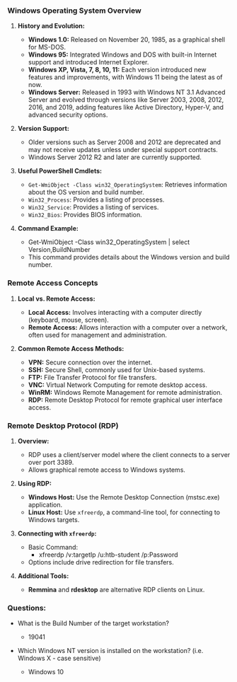 ### Windows Operating System Overview
1. **History and Evolution:**
    - **Windows 1.0:** Released on November 20, 1985, as a graphical shell for MS-DOS.
    - **Windows 95:** Integrated Windows and DOS with built-in Internet support and introduced Internet Explorer.
    - **Windows XP, Vista, 7, 8, 10, 11:** Each version introduced new features and improvements, with Windows 11 being the latest as of now.
    - **Windows Server:** Released in 1993 with Windows NT 3.1 Advanced Server and evolved through versions like Server 2003, 2008, 2012, 2016, and 2019, adding features like Active Directory, Hyper-V, and advanced security options.

1. **Version Support:**
    - Older versions such as Server 2008 and 2012 are deprecated and may not receive updates unless under special support contracts.
    - Windows Server 2012 R2 and later are currently supported.

1. **Useful PowerShell Cmdlets:**
    - `Get-WmiObject -Class win32_OperatingSystem`: Retrieves information about the OS version and build number.
    - `Win32_Process`: Provides a listing of processes.
    - `Win32_Service`: Provides a listing of services.
    - `Win32_Bios`: Provides BIOS information.

1. **Command Example:**
	- Get-WmiObject -Class win32_OperatingSystem | select Version,BuildNumber
	- This command provides details about the Windows version and build number.

### Remote Access Concepts
1. **Local vs. Remote Access:**
    - **Local Access:** Involves interacting with a computer directly (keyboard, mouse, screen).
    - **Remote Access:** Allows interaction with a computer over a network, often used for management and administration.

1. **Common Remote Access Methods:**
    - **VPN:** Secure connection over the internet.
    - **SSH:** Secure Shell, commonly used for Unix-based systems.
    - **FTP:** File Transfer Protocol for file transfers.
    - **VNC:** Virtual Network Computing for remote desktop access.
    - **WinRM:** Windows Remote Management for remote administration.
    - **RDP:** Remote Desktop Protocol for remote graphical user interface access.

### Remote Desktop Protocol (RDP)
1. **Overview:**
    - RDP uses a client/server model where the client connects to a server over port 3389.
    - Allows graphical remote access to Windows systems.

1. **Using RDP:**
    - **Windows Host:** Use the Remote Desktop Connection (mstsc.exe) application.
    - **Linux Host:** Use `xfreerdp`, a command-line tool, for connecting to Windows targets.

1. **Connecting with `xfreerdp`:**
	- Basic Command:
		- xfreerdp /v:targetIp /u:htb-student /p:Password
	- Options include drive redirection for file transfers.

1. **Additional Tools:**
	- **Remmina** and **rdesktop** are alternative RDP clients on Linux.

### Questions:
- What is the Build Number of the target workstation?
	- 19041

- Which Windows NT version is installed on the workstation? (i.e. Windows X - case sensitive)
	- Windows 10